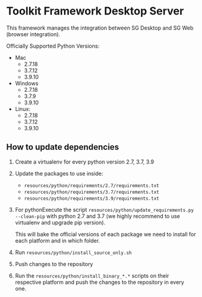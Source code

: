 # Toolkit Framework Desktop Server

This framework manages the integration between SG Desktop and SG Web 
(browser integration).

Officially Supported Python Versions:
- Mac 
  - 2.7.18
  - 3.7.12
  - 3.9.10
- Windows 
  - 2.7.18
  - 3.7.9
  - 3.9.10
- Linux: 
  - 2.7.18
  - 3.7.12
  - 3.9.10

## How to update dependencies

1. Create a virtualenv for every python version 2.7, 3.7, 3.9

2. Update the packages to use inside:
   - `resources/python/requirements/2.7/requirements.txt`
   - `resources/python/requirements/3.7/requirements.txt`
   - `resources/python/requirements/3.9/requirements.txt`

3. For pythonExecute the script `resources/python/update_requirements.py --clean-pip` with python 2.7 and 3.7 (we highly recommend to use virtualenv and upgrade pip version).

   This will bake the official versions of each package we need to install for each platform and in which folder.

4. Run `resources/python/install_source_only.sh`

5. Push changes to the repository 

6. Run the `resources/python/install_binary_*.*` scripts on their respective platform and push the changes to the repository in every one.
